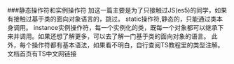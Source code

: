 ###静态操作符和实例操作符
  加这一篇主要是为了只接触过JS(es5)的同学，如果有接触过基于类的面向对象语言的，跳过。
  static操作符,静态的，只能通过类本身调用。
  instance实例操作符，每一个实例化的类，既每一个对象都可以继承下来并调用。如果还想了解更多，可以去了解一门基于类的面向对象的语言。
  此外，每个操作符都有基本语法，如果看不明白，自行查阅TS教程里的类型注解。文档首页有TS中文网链接